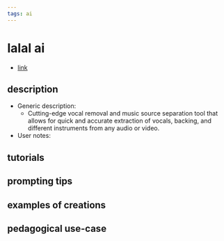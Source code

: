 ```yaml
---
tags: ai 
---
```



# lalal ai


* [link](https://www.lalal.ai/?fp_ref=ffmedia&fp_sid=aitools)

## description
* Generic description: 
    * Cutting-edge vocal removal and music source separation tool that allows for quick and accurate extraction of vocals, backing, and different instruments from any audio or video.
* User notes:

## tutorials

## prompting tips

## examples of creations 

## pedagogical use-case 
